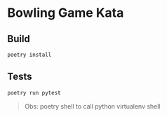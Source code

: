 # Bowling Game Kata

## Build

```sh
poetry install
```

## Tests

```sh
poetry run pytest
```

> Obs: poetry shell to call python virtualenv shell